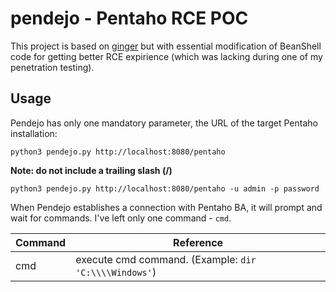 # pendejo - Pentaho RCE POC

This project is based on [ginger](https://github.com/HawSec/ginger) but with essential modification of BeanShell code for getting better RCE expirience (which was lacking during one of my penetration testing).

## Usage

Pendejo has only one mandatory parameter, the URL of the target Pentaho installation:

```console
python3 pendejo.py http://localhost:8080/pentaho
```

**Note: do not include a trailing slash (/)**

```console
python3 pendejo.py http://localhost:8080/pentaho -u admin -p password
```

When Pendejo establishes a connection with Pentaho BA, it will prompt and wait for commands.
I've left only one command - `cmd`.

Command | Reference
--- | ---
cmd | execute cmd command. (Example: ```dir 'C:\\\\Windows'```)

